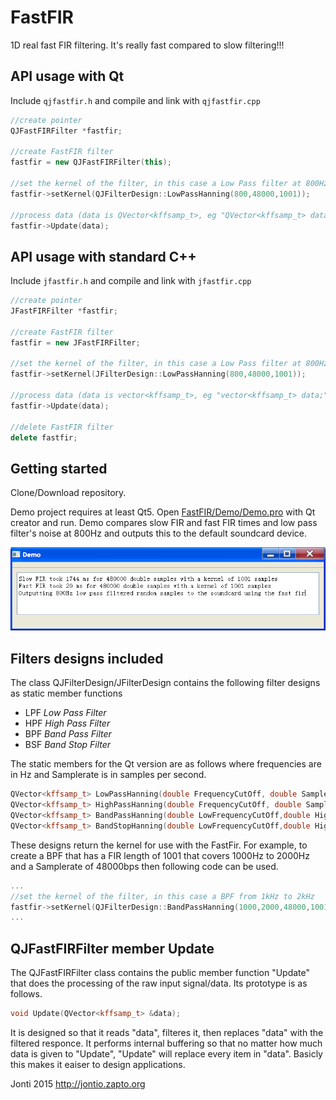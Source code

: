 # FastFIR
1D real fast FIR filtering.
It's really fast compared to slow filtering!!!

## API usage with Qt

Include `qjfastfir.h` and compile and link with `qjfastfir.cpp`

```C++
//create pointer
QJFastFIRFilter *fastfir;

//create FastFIR filter
fastfir = new QJFastFIRFilter(this);

//set the kernel of the filter, in this case a Low Pass filter at 800Hz
fastfir->setKernel(QJFilterDesign::LowPassHanning(800,48000,1001));

//process data (data is QVector<kffsamp_t>, eg "QVector<kffsamp_t> data;")
fastfir->Update(data);
```

## API usage with standard C++

Include `jfastfir.h` and compile and link with `jfastfir.cpp`

```C++
//create pointer
JFastFIRFilter *fastfir;

//create FastFIR filter
fastfir = new JFastFIRFilter;

//set the kernel of the filter, in this case a Low Pass filter at 800Hz
fastfir->setKernel(JFilterDesign::LowPassHanning(800,48000,1001));

//process data (data is vector<kffsamp_t>, eg "vector<kffsamp_t> data;")
fastfir->Update(data);

//delete FastFIR filter
delete fastfir;
```

## Getting started

Clone/Download repository.

Demo project requires at least Qt5.
Open [FastFIR/Demo/Demo.pro](FastFIR/Demo/Demo.pro) with Qt creator and run.
Demo compares slow FIR and fast FIR times and low pass filter's noise at 800Hz and outputs this to the default soundcard device.

![Demo program output](FastFIR/Demo/screenshot.png)

## Filters designs included

The class QJFilterDesign/JFilterDesign contains the following filter designs as static member functions

* LPF *Low Pass Filter*
* HPF *High Pass Filter*
* BPF *Band Pass Filter*
* BSF *Band Stop Filter*

The static members for the Qt version are as follows where frequencies are in Hz and Samplerate is in samples per second.

```C++
QVector<kffsamp_t> LowPassHanning(double FrequencyCutOff, double SampleRate, int Length);
QVector<kffsamp_t> HighPassHanning(double FrequencyCutOff, double SampleRate, int Length);
QVector<kffsamp_t> BandPassHanning(double LowFrequencyCutOff,double HighFrequencyCutOff, double SampleRate, int Length);
QVector<kffsamp_t> BandStopHanning(double LowFrequencyCutOff,double HighFrequencyCutOff, double SampleRate, int Length);
```

These designs return the kernel for use with the FastFir. For example, to create a BPF that has a FIR length of 1001 that covers 1000Hz to 2000Hz and a Samplerate of 48000bps then following code can be used.

```C++
...
//set the kernel of the filter, in this case a BPF from 1kHz to 2kHz
fastfir->setKernel(QJFilterDesign::BandPassHanning(1000,2000,48000,1001));
...
```

## QJFastFIRFilter member Update

The QJFastFIRFilter class contains the public member function "Update" that does the processing of the raw input signal/data. Its prototype is as follows.

```C++
void Update(QVector<kffsamp_t> &data);
```

It is designed so that it reads "data", filteres it, then replaces "data" with the filtered responce. It performs internal buffering so that no matter how much data is given to "Update", "Update" will replace every item in "data". Basicly this makes it eaiser to design applications.

Jonti 2015
http://jontio.zapto.org


